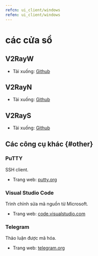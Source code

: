 ```yaml
---
refcn: ui_client/windows
refen: ui_client/windows
---
```

# các cửa sổ

## V2RayW

* Tải xuống: [Github](https://github.com/Cenmrev/V2RayW)

## V2RayN

* Tải xuống: [Github](https://github.com/2dust/v2rayN)

## V2RayS

* Tải xuống: [Github](https://github.com/Shinlor/V2RayS)

## Các công cụ khác {#other}

### PuTTY

SSH client.

* Trang web: [putty.org](http://www.putty.org/)

### Visual Studio Code

Trình chỉnh sửa mã nguồn từ Microsoft.

* Trang web: [code.visualstudio.com](https://code.visualstudio.com/)

### Telegram

Thảo luận được mã hóa.

* Trang web: [telegram.org](https://telegram.org/)